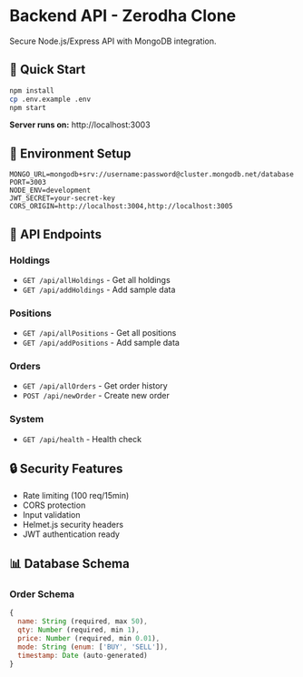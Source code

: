 # Backend API - Zerodha Clone

Secure Node.js/Express API with MongoDB integration.

## 🚀 Quick Start

```bash
npm install
cp .env.example .env
npm start
```

**Server runs on:** http://localhost:3003

## 🔧 Environment Setup

```env
MONGO_URL=mongodb+srv://username:password@cluster.mongodb.net/database
PORT=3003
NODE_ENV=development
JWT_SECRET=your-secret-key
CORS_ORIGIN=http://localhost:3004,http://localhost:3005
```

## 🚦 API Endpoints

### Holdings
- `GET /api/allHoldings` - Get all holdings
- `GET /api/addHoldings` - Add sample data

### Positions  
- `GET /api/allPositions` - Get all positions
- `GET /api/addPositions` - Add sample data

### Orders
- `GET /api/allOrders` - Get order history
- `POST /api/newOrder` - Create new order

### System
- `GET /api/health` - Health check

## 🔒 Security Features

- Rate limiting (100 req/15min)
- CORS protection
- Input validation
- Helmet.js security headers
- JWT authentication ready

## 📊 Database Schema

### Order Schema
```javascript
{
  name: String (required, max 50),
  qty: Number (required, min 1),
  price: Number (required, min 0.01),
  mode: String (enum: ['BUY', 'SELL']),
  timestamp: Date (auto-generated)
}
```